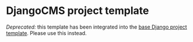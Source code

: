 DjangoCMS project template
==========================

*Deprecated:* this template has been integrated into the [base Django project
template](https://github.com/liip/django-template). Please use this instead.
